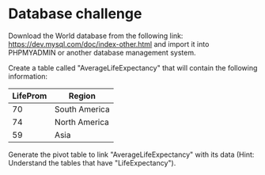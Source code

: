 # Database challenge

Download the World database from the following link: https://dev.mysql.com/doc/index-other.html and import it into PHPMYADMIN or another database management system.

Create a table called "AverageLifeExpectancy" that will contain the following information:

| LifeProm | Region        |
| -------- | ------------- |
| 70       | South America |
| 74       | North America |
| 59       | Asia          |

Generate the pivot table to link "AverageLifeExpectancy" with its data (Hint: Understand the tables that have "LifeExpectancy").
